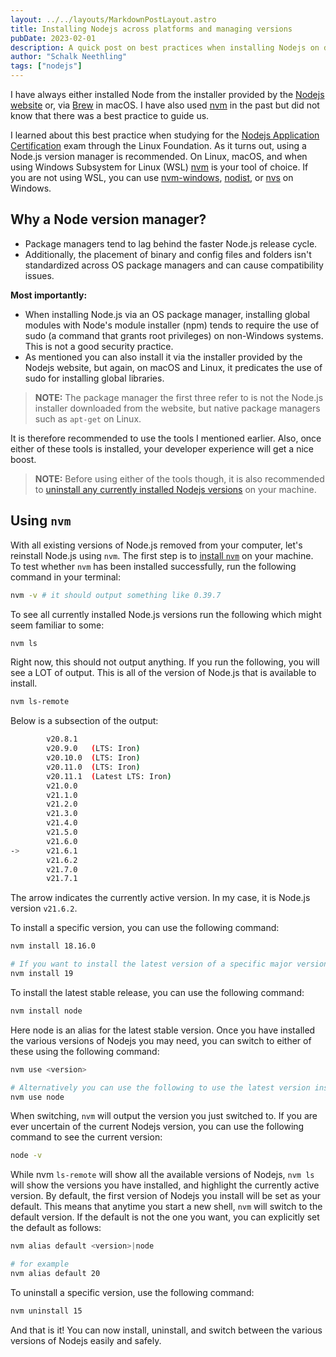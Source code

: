 ```yaml
---
layout: ../../layouts/MarkdownPostLayout.astro
title: Installing Nodejs across platforms and managing versions
pubDate: 2023-02-01
description: A quick post on best practices when installing Nodejs on different platforms and managing multiple versions.
author: "Schalk Neethling"
tags: ["nodejs"]
---
```


I have always either installed Node from the installer provided by the [Nodejs website](https://nodejs.org) or, via [Brew](https://brew.sh) in macOS. I have also used [nvm](https://github.com/nvm-sh/nvm) in the past but did not know that there was a best practice to guide us.

I learned about this best practice when studying for the [Nodejs Application Certification](https://training.linuxfoundation.org/training/nodejs-application-development-lfw211/) exam through the Linux Foundation. As it turns out, using a Node.js version manager is recommended. On Linux, macOS, and when using Windows Subsystem for Linux (WSL) [nvm](https://github.com/nvm-sh/nvm) is your tool of choice. If you are not using WSL, you can use [nvm-windows](https://github.com/coreybutler/nvm-windows), [nodist](https://github.com/marcelklehr/nodist), or [nvs](https://github.com/jasongin/nvs) on Windows.

## Why a Node version manager?

- Package managers tend to lag behind the faster Node.js release cycle.
- Additionally, the placement of binary and config files and folders isn't standardized across OS package managers and can cause compatibility issues.

**Most importantly:**

- When installing Node.js via an OS package manager, installing global modules with Node's module installer (npm) tends to require the use of sudo (a command that grants root privileges) on non-Windows systems. This is not a good security practice.
- As mentioned you can also install it via the installer provided by the Nodejs website, but again, on macOS and Linux, it predicates the use of sudo for installing global libraries.

> **NOTE:** The package manager the first three refer to is not the Node.js installer downloaded from the website, but native package managers such as `apt-get` on Linux.

It is therefore recommended to use the tools I mentioned earlier. Also, once either of these tools is installed, your developer experience will get a nice boost.

> **NOTE:** Before using either of the tools though, it is also recommended to [uninstall any currently installed Nodejs versions](https://stackoverflow.com/questions/11177954/how-do-i-completely-uninstall-node-js-and-reinstall-from-beginning-mac-os-x) on your machine.

## Using `nvm`

With all existing versions of Node.js removed from your computer, let's reinstall Node.js using `nvm`. The first step is to [install `nvm`](https://github.com/nvm-sh/nvm#installing-and-updating) on your machine. To test whether `nvm` has been installed successfully, run the following command in your terminal:

```bash
nvm -v # it should output something like 0.39.7
```

To see all currently installed Node.js versions run the following which might seem familiar to some:

```bash
nvm ls
```

Right now, this should not output anything. If you run the following, you will see a LOT of output. This is all of the version of Node.js that is available to install.

```bash
nvm ls-remote
```

Below is a subsection of the output:

```bash
        v20.8.1
        v20.9.0   (LTS: Iron)
        v20.10.0  (LTS: Iron)
        v20.11.0  (LTS: Iron)
        v20.11.1  (Latest LTS: Iron)
        v21.0.0
        v21.1.0
        v21.2.0
        v21.3.0
        v21.4.0
        v21.5.0
        v21.6.0
->      v21.6.1
        v21.6.2
        v21.7.0
        v21.7.1
```

The arrow indicates the currently active version. In my case, it is Node.js version `v21.6.2`.

To install a specific version, you can use the following command:

```bash
nvm install 18.16.0

# If you want to install the latest version of a specific major version you can do
nvm install 19
```

To install the latest stable release, you can use the following command:

```bash
nvm install node
```

Here node is an alias for the latest stable version. Once you have installed the various versions of Nodejs you may need, you can switch to either of these using the following command:

```bash
nvm use <version>

# Alternatively you can use the following to use the latest version installed on your system
nvm use node
```

When switching, `nvm` will output the version you just switched to. If you are ever uncertain of the current Nodejs version, you can use the following command to see the current version:

```bash
node -v
```

While nvm `ls-remote` will show all the available versions of Nodejs, `nvm ls` will show the versions you have installed, and highlight the currently active version. By default, the first version of Nodejs you install will be set as your default. This means that anytime you start a new shell, `nvm` will switch to the default version. If the default is not the one you want, you can explicitly set the default as follows:

```bash
nvm alias default <version>|node

# for example
nvm alias default 20
```

To uninstall a specific version, use the following command:

```bash
nvm uninstall 15
```

And that is it! You can now install, uninstall, and switch between the various versions of Nodejs easily and safely.
